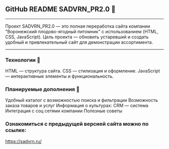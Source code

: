 ## GitHub README SADVRN_PR2.0 🌳
---
Проект SADVRN_PR2.0 — это полная переработка сайта компании "Воронежский плодово-ягодный питомник" с использованием (HTML, CSS, JavaScript). 
Цель проекта — обновить устаревший и создать удобный и привлекательный сайт для демонстрации ассортимента.

---
### Технологии 🤖
HTML — структура сайта.
CSS — стилизация и оформление.
JavaScript — интерактивные элементы и функциональность.

### Планируемые дополнения 🎯
Удобный каталог с возможностью поиска и фильтрации
Возможность заказа товаров и услуг
Информация о культурах:
CRM — система
Интеграция с соц сетями компании
Полезные советы

### Ознакомиться с предыдущей версией сайта можно по ссылке: 
https://sadvrn.ru/

